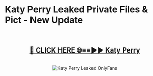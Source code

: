 # Katy Perry Leaked Private Files & Pict - New Update
<br>
<div align="center">
<h2><a href="https://mediafilles.blogspot.com/?title=Katy_Perry" rel="nofollow">🔴 CLICK HERE 🌐==►► Katy Perry</a></h2>
<br>
<a href="https://mediafilles.blogspot.com/?title=Katy_Perry" rel="nofollow" data-target="animated-image.originalLink"><img src="https://i.ibb.co.com/WyWwxjT/player-gif2.gif" alt="Katy Perry Leaked OnlyFans" style="max-width: 100%; display: inline-block;" data-target="animated-image.originalImage"></a>
</div>
<br>